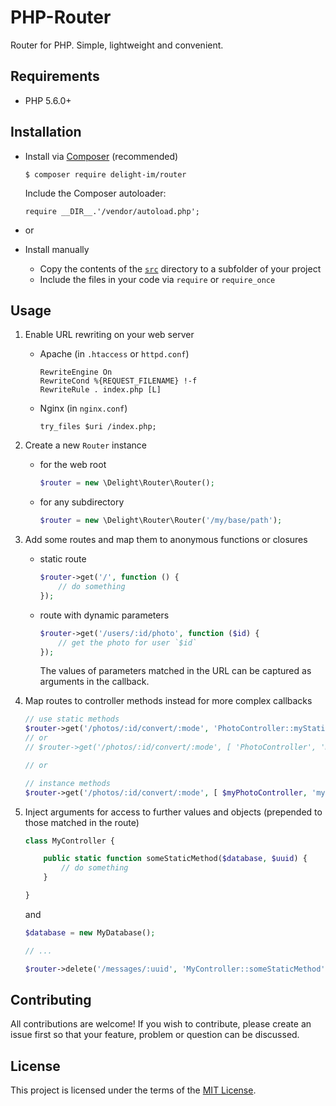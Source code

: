 # PHP-Router

Router for PHP. Simple, lightweight and convenient.

## Requirements

 * PHP 5.6.0+

## Installation

 * Install via [Composer](https://getcomposer.org/) (recommended)

   `$ composer require delight-im/router`

   Include the Composer autoloader:

   `require __DIR__.'/vendor/autoload.php';`

 * or

 * Install manually

   * Copy the contents of the [`src`](src) directory to a subfolder of your project
   * Include the files in your code via `require` or `require_once`

## Usage

 1. Enable URL rewriting on your web server

    * Apache (in `.htaccess` or `httpd.conf`)

      ```
      RewriteEngine On
      RewriteCond %{REQUEST_FILENAME} !-f
      RewriteRule . index.php [L]
      ```

    * Nginx (in `nginx.conf`)

      ```
      try_files $uri /index.php;
      ```

 1. Create a new `Router` instance

    * for the web root

      ```php
      $router = new \Delight\Router\Router();
      ```

    * for any subdirectory

      ```php
      $router = new \Delight\Router\Router('/my/base/path');
      ```

 1. Add some routes and map them to anonymous functions or closures

    * static route

      ```php
      $router->get('/', function () {
          // do something
      });
      ```

    * route with dynamic parameters

      ```php
      $router->get('/users/:id/photo', function ($id) {
          // get the photo for user `$id`
      });
      ```

      The values of parameters matched in the URL can be captured as arguments in the callback.

 1. Map routes to controller methods instead for more complex callbacks

    ```php
    // use static methods
    $router->get('/photos/:id/convert/:mode', 'PhotoController::myStaticMethod');
    // or
    // $router->get('/photos/:id/convert/:mode', [ 'PhotoController', 'myStaticMethod' ]);

    // or

    // instance methods
    $router->get('/photos/:id/convert/:mode', [ $myPhotoController, 'myInstanceMethod' ]);
    ```

 1. Inject arguments for access to further values and objects (prepended to those matched in the route)

    ```php
    class MyController {

        public static function someStaticMethod($database, $uuid) {
            // do something
        }

    }
    ```

    and

    ```php
    $database = new MyDatabase();

    // ...

    $router->delete('/messages/:uuid', 'MyController::someStaticMethod', [ $database ]);
    ```

## Contributing

All contributions are welcome! If you wish to contribute, please create an issue first so that your feature, problem or question can be discussed.

## License

This project is licensed under the terms of the [MIT License](https://opensource.org/licenses/MIT).
